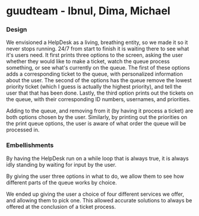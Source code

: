 # guudteam - Ibnul, Dima, Michael


### Design
We envisioned a HelpDesk as a living, breathing entity, so we made it so it never stops running. 24/7 from start to finish it is waiting there to see what it's users need. It first prints three options to the screen, asking the user whether they would like to make a ticket, watch the queue process something, or see what's currently on the queue. The first of these options adds a corresponding ticket to the queue, with personalized information about the user. The second of the options has the queue remove the lowest priority ticket (which I guess is actually the highest priority), and tell the user that that has been done. Lastly, the third option prints out the tickets on the queue, with their corresponding ID numbers, usernames, and priorities.

Adding to the queue, and removing from it (by having it process a ticket) are both options chosen by the user. Similarly, by printing out the priorities on the print queue options, the user is aware of what order the queue will be processed in.

### Embellishments
By having the HelpDesk run on a while loop that is always true, it is always idly standing by waiting for input by the user.

By giving the user three options in what to do, we allow them to see how different parts of the queue works by choice.

We ended up giving the user a choice of four different services we offer, and allowing them to pick one. This allowed accurate solutions to always be offered at the conclusion of a ticket process.
